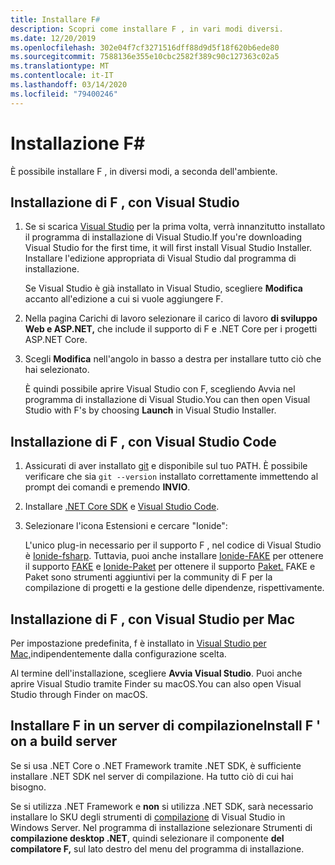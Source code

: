 ```yaml
---
title: Installare F#
description: Scopri come installare F , in vari modi diversi.
ms.date: 12/20/2019
ms.openlocfilehash: 302e04f7cf3271516dff88d9d5f18f620b6ede80
ms.sourcegitcommit: 7588136e355e10cbc2582f389c90c127363c02a5
ms.translationtype: MT
ms.contentlocale: it-IT
ms.lasthandoff: 03/14/2020
ms.locfileid: "79400246"
---
```

# <a name="install-f"></a>Installazione F\#

È possibile installare F , in diversi modi, a seconda dell'ambiente.

## <a name="install-f-with-visual-studio"></a>Installazione di F , con Visual Studio

1. Se si scarica [Visual Studio](https://visualstudio.microsoft.com/downloads/?utm_medium=microsoft&utm_source=docs.microsoft.com&utm_campaign=inline+link&utm_content=download+vs2019) per la prima volta, verrà innanzitutto installato il programma di installazione di Visual Studio.If you're downloading Visual Studio for the first time, it will first install Visual Studio Installer. Installare l'edizione appropriata di Visual Studio dal programma di installazione.

   Se Visual Studio è già installato in Visual Studio, scegliere **Modifica** accanto all'edizione a cui si vuole aggiungere F.

2. Nella pagina Carichi di lavoro selezionare il carico di lavoro **di sviluppo Web e ASP.NET,** che include il supporto di F e .NET Core per i progetti ASP.NET Core.

3. Scegli **Modifica** nell'angolo in basso a destra per installare tutto ciò che hai selezionato.

   È quindi possibile aprire Visual Studio con F, scegliendo Avvia nel programma di installazione di Visual Studio.You can then open Visual Studio with F's by choosing **Launch** in Visual Studio Installer.

## <a name="install-f-with-visual-studio-code"></a>Installazione di F , con Visual Studio Code

1. Assicurati di aver installato [git](https://git-scm.com/download) e disponibile sul tuo PATH. È possibile verificare che sia `git --version` installato correttamente immettendo al prompt dei comandi e premendo **INVIO**.

2. Installare [.NET Core SDK](https://dotnet.microsoft.com/download) e [Visual Studio Code](https://code.visualstudio.com).

3. Selezionare l'icona Estensioni e cercare "Ionide":

   L'unico plug-in necessario per il supporto F , nel codice di Visual Studio è [Ionide-fsharp](https://marketplace.visualstudio.com/items?itemName=Ionide.Ionide-fsharp). Tuttavia, puoi anche installare [Ionide-FAKE](https://marketplace.visualstudio.com/items?itemName=Ionide.Ionide-FAKE) per ottenere il supporto [FAKE](https://fake.build/) e [Ionide-Paket](https://marketplace.visualstudio.com/items?itemName=Ionide.Ionide-Paket) per ottenere il supporto [Paket.](https://fsprojects.github.io/Paket/) FAKE e Paket sono strumenti aggiuntivi per la community di F per la compilazione di progetti e la gestione delle dipendenze, rispettivamente.

## <a name="install-f-with-visual-studio-for-mac"></a>Installazione di F , con Visual Studio per Mac

Per impostazione predefinita, f è installato in [Visual Studio per Mac,](https://visualstudio.microsoft.com/vs/mac/?utm_medium=microsoft&utm_source=docs.microsoft.com&utm_campaign=inline+link)indipendentemente dalla configurazione scelta.

Al termine dell'installazione, scegliere **Avvia Visual Studio**. Puoi anche aprire Visual Studio tramite Finder su macOS.You can also open Visual Studio through Finder on macOS.

## <a name="install-f-on-a-build-server"></a>Installare F in un server di compilazioneInstall F ' on a build server

Se si usa .NET Core o .NET Framework tramite .NET SDK, è sufficiente installare .NET SDK nel server di compilazione. Ha tutto ciò di cui hai bisogno.

Se si utilizza .NET Framework e **non** si utilizza .NET SDK, sarà necessario installare lo SKU degli strumenti di [compilazione](https://visualstudio.microsoft.com/thank-you-downloading-visual-studio/?sku=BuildTools&rel=16) di Visual Studio in Windows Server. Nel programma di installazione selezionare Strumenti di **compilazione desktop .NET**, quindi selezionare il componente **del compilatore F,** sul lato destro del menu del programma di installazione.
